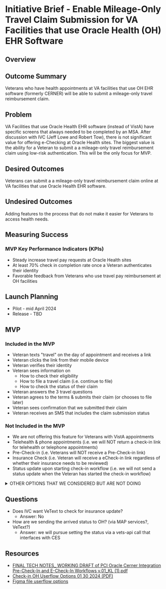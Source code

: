 # Initiative Brief - Enable Mileage-Only Travel Claim Submission for VA Facilities that use Oracle Health (OH) EHR Software

## Overview
 
## Outcome Summary
Veterans who have health appointments at VA facilities that use OH EHR software (formerly CERNER) will be able to submit a mileage-only travel reimbursement claim.

## Problem
VA Facilities that use Oracle Health EHR software (instead of VistA) have specific screens that always needed to be completed by an MSA. After discussion with IVC (Jeff Lowe and Robert Tow), there is not significant value for offering e-Checking at Oracle Health sites. The biggest value is the ability for a Veteran to submit a a mileage-only travel reimbursement claim using low-risk authentication. This will be the only focus for MVP. 

## Desired Outcomes
Veterans can submit a a mileage-only travel reimbursement claim online at VA facilities that use Oracle Health EHR software.

## Undesired Outcomes
Adding features to the process that do not make it easier for Veterans to access health needs. 

## Measuring Success

### MVP Key Performance Indicators (KPIs)
- Steady increase travel pay requests at Oracle Health sites
- At least 70% check in completion rate once a Veteran authenticates their identity
- Favorable feedback from Veterans who use travel pay reimbursement at OH facilities

## Launch Planning
- Pilot - mid April 2024
- Release - TBD
   
## MVP
### Included in the MVP
- Veteran texts "travel" on the day of appointment and receives a link     
- Veteran clicks the link from their mobile device
- Veteran verifies their identity
- Veteran sees information on
    - How to check their eligibility
    - How to file a travel claim (i.e. continue to file)
    - How to check the status of their claim
- Veteran answers the 3 travel questions
- Veteran agrees to the terms & submits their claim (or chooses to file later)
- Veteran sees confirmation that we submitted their claim 
- Veteran receives an SMS that includes the claim submission status

### Not Included in the MVP
- We are not offering this feature for Veterans with VistA appointments
- Telehealth & phone appointments (i.e. we will NOT return a check-in link for telehealth or telephone appointments) 
- Pre-Check-in (i.e. Veterans will NOT receive a Pre-Check-in link)
- Insurance Check (i.e. Veteran will receive a eCheck-in link regardless of whether their insurance needs to be reviewed) 
- Status update upon starting check-in workflow (i.e. we will not send a status update when the Veteran has started the check-in workflow)

<details>
<summary>OTHER OPTIONS THAT WE CONSIDERED BUT ARE NOT DOING</summary>

 ## MODIFIED OPTION 1 - Travel Claim Only
Decisions reached on 1/30/2024 with OCTO and IVC: 
- Veteran receives day of 45 minute appt reminder (VEText Work)
  - If Veteran hasn't already confirmed their appointment, VEText will ask them to confirm by replying Y or N
  - If Veteran replies Y, VEText will send a message about Seeing the Clerk when they arrive and providing a link if they want to start a Travel Pay Claim
  - If Veteran had already confirmed their appt, VEText will send an appt reminder text that tells the Veteran to see a clerk upon arrival and provide link to start a travel pay claim
- Veteran clicks on link and Veteran will see new H1 & body on the verify identity page
  - Remove any reference to Arrived- this is strictly a Travel Pay workflow
  - Need something like You can now start a travel pay claim before your appointment. VA staff will confirm eligibility and payment amount after your appointment. (Maybe this last sentence goes somewhere else in the workflow.)
 - Veteran works through the same Travel Pay screens that is in PCI today.
 - Once they confirm and submit, show success page with success message, reminder to see staff when they arrive for their appt, and list of other upcoming appointments.
 - VEText sends travel claim submission success as they do today. (VEText)
 - We send the Veteran a text with the status of the claim submission

**NOTE: we will NOT return a check-in link for telehealth (CVT included) or telephone appointments**
   
## OPTION 1 - DO NOT INCLUDE "ARE YOU AT THE FACILITY" PAGE AND STATUS UPDATES TO OH BASED ON ANSWER
- Veteran can text "check in" to receive an eCheck-in link for an OH appointment that is within the check-in window
    - CIE work
        - **We will create a new Initiate Check-in endpoint for VeText to call to initiate check-in for OH appointments**
    - VeText work
        - **New content for the second SMS message (VeText work)**
        - **Will send OH appointments for check-in to the new initiatiate check-in endpoint**        
    - **NOTE: we will NOT return a check-in link for telehealth or telephone appointments** 
- Veteran will see new H1 & body on the verify identity page
    - No changes for Vista appointments  
- Veteran will **NOT** be asked to verify their demographics
    - **For Vista appts - we will still ask to verify**
- Veteran will have the opportunity to submit a travel reimbursement while checking in for an OH appointment
- Veteran can complete the process
    - For OH appointments: "Let staff know they've arrived & travel claim being processed"
        - **We will submit their travel claim**
        - **We will tell the Veteran to go to the desk when they get to the waiting room**        
    - For Vista appointments: "Check in Now"
         - **SAME FUNCTIONALITY**
           - **We will submit their travel claim**
           - **We will send a status update to Vista that the Veteran has completed the check-in process**

## OPTION 2-INCLUDE "ARE YOU AT THE FACILITY" PAGE AND MODIFY WORKFLOW BASED ON ANSWER
- **NOTE: if we are not able to get the Patient ICN (in order to create a MAP token) then this option is not viable in the timeframe**
- Veteran can text "check in" to receive an eCheck-in link for an OH appointment that is within the check-in window
    - CIE work
        - **We will create a new Initiate Check-in endpoint for VeText to call to initiate check-in for OH appointments**
    - VeText work
        - **New content for the second SMS message (VeText work)**
        - **Will send OH appointments for check-in to the new initiatiate check-in endpoint**        
    - **NOTE: we will NOT return a check-in link for telehealth or telephone appointments** 
- Veteran will see new H1 & body on the verify identity page
    - No changes for Vista appointments  
- Veteran will be asked if they are "at the facility"
     - For OH appointments
         - If answer is "Yes" 
            -  **We will set the patient status to 'Confirmed'**      
        - If answer is "No"
            -  **We won't set the status**
            -  **We send the Veteran to the "go see staff" page & they cannot submit a travel claim**                 
     - For Vista appointments
         - We do not show this page; not included in the MVP, we will do after OH go live
- Veteran will **NOT** be asked to verify their demographics
    - **For Vista appts - SAME FUNCTIONALITY - we will still ask to verify**
- Veteran will have the opportunity to submit a travel reimbursement while checking in for an OH appointment
- Veteran can complete the process
    - For OH appointments: "Let staff know they've arrived & travel claim being processed"
        - **Button action for completion will say "I am here"**
        - **We will submit their travel claim**
        - **We will tell the Veteran to go to the desk when they get to the waiting room**
        - **We will set the patient status in OH based on the answer to the "are they at the facility" question**
            - **We will set the status to 'Arrived'**            
        -  **Check-in status on the success/appointments list page will be "You confirmed your arrival at {time}"**
    - For Vista appointments: "Check in Now"
        - **SAME FUNCTIONALITY**
           - **We will submit their travel claim**
           - **We will send a status update to Vista that the Veteran has completed the check-in process**

## OPTION 3 - INCLUDE "ARE YOU AT THE FACILITY" PAGE AND STATUS UPDATES TO OH BASED ON ANSWER
- **NOTE: if we are not able to get the Patient ICN (in order to create a MAP token) then this option is not viable in the timeframe**
- Veteran can text "check in" to receive an eCheck-in link for an OH appointment that is within the check-in window
    - CIE work
        - **We will create a new Initiate Check-in endpoint for VeText to call to initiate check-in for OH appointments**
    - VeText work
        - **New content for the second SMS message (VeText work)**
        - **Will send OH appointments for check-in to the new initiatiate check-in endpoint**        
    - **NOTE: we will NOT return a check-in link for telehealth or telephone appointments** 
- Veteran will see new H1 & body on the verify identity page
    - No changes for Vista appointments  
- Veteran will be asked if they are "at the facility"
     - For OH appointments
         - If answer is "Yes" 
            -  **We will set the patient status to 'Confirmed'**      
        - If answer is "No"
            -  **We will set the patient status to 'Confirmed'**                    
     - For Vista appointments
         - We do not show this page; not included in the MVP, we will do after OH go live
- Veteran will **NOT** be asked to verify their demographics
    - **For Vista appts - we will still ask to verify**
- Veteran will have the opportunity to submit a travel reimbursement while checking in for an OH appointment
- Veteran can complete the process
    - For OH appointments: "Let staff know they've arrived & travel claim being processed"
        -  **Button action for completion will say "I am here" or "On my way" depending on answer to "are you at the facility"**
        - **We will submit their travel claim**
        - **We will tell the Veteran to go to the desk when they get to the waiting room**
        - **We will set the patient status in OH based on the answer to the "are they at the facility" question**
            - If answer is "Yes"
                -  **We will set the status to 'Arrived'**
            - If answer is "No"
                - **We will NOT set the status**
        -  Check-in status on the success/appointments list page will be "You confirmed you're on your way at {time}" or "You confirmed your arrival at {time}" depending on answer to "are you at the facility"
    - For Vista appointments: "Check in Now"
         - **SAME FUNCTIONALITY**
           - **We will submit their travel claim**
           - **We will send a status update to Vista that the Veteran has completed the check-in process**

</details>
    
## Questions 
- Does IVC want VeText to check for insurance update?
    - Answer: No
- How are we sending the arrived status to OH? (via MAP services?, VeText?)
    - Answer: we will pursue setting the status via a vets-api call that interfaces with CES

## Resources
- [FINAL TECH NOTES_ WORKING DRAFT of PCI Oracle Cerner Integration Pre-Check-In and E-Check-In Workflows v.01_KL (1).pdf](https://github.com/department-of-veterans-affairs/va.gov-team/files/14054574/FINAL.TECH.NOTES_.WORKING.DRAFT.of.PCI.Oracle.Cerner.Integration.Pre-Check-In.and.E-Check-In.Workflows.v.01_KL.1.pdf)
- [Check-in OH Userflow Options 01 30 2024 (PDF)](https://github.com/department-of-veterans-affairs/va.gov-team/files/14100500/Check-in.OH.Userflow.Options.01.30.2024.pdf)
- [Figma file userflow options](https://www.figma.com/file/pnR05o7NPJDS0KFUSQ0eE3/Check-in-%7C-Check-in?type=design&node-id=14%3A6233&mode=design&t=td4i9MjyToz1hiUd-1)

